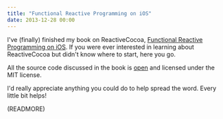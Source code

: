 ```yaml
---
title: "Functional Reactive Programming on iOS"
date: 2013-12-28 00:00
---
```


I've (finally) finished my book on ReactiveCocoa, [Functional Reactive Programming on iOS](https://leanpub.com/iosfrp). If you were ever interested in learning about ReactiveCocoa but didn't know where to start, here you go.

All the source code discussed in the book is [open](https://github.com/AshFurrow/FunctionalReactivePixels) and licensed under the MIT license.

I'd really appreciate anything you could do to help spread the word. Every little bit helps!

(READMORE)
